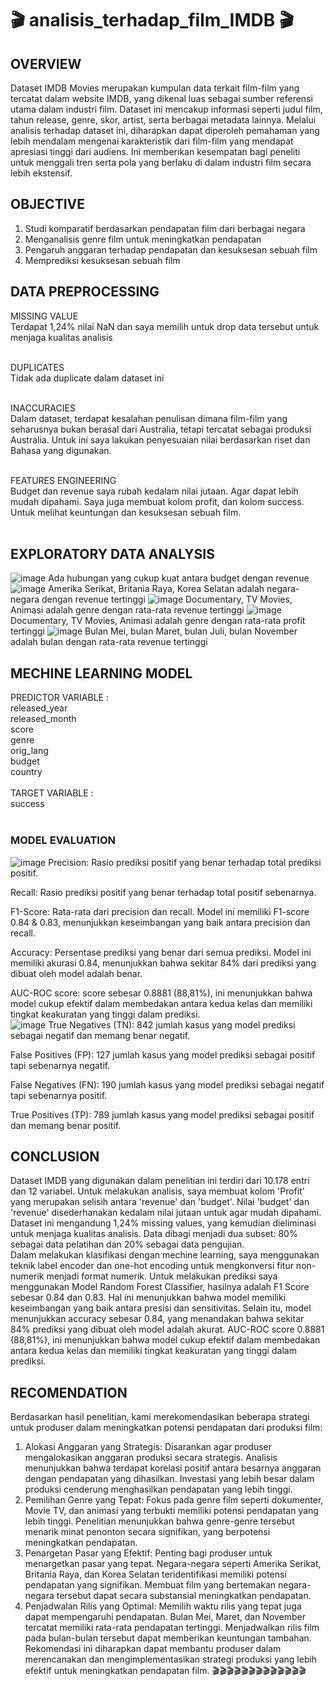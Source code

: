 # 🎬 analisis_terhadap_film_IMDB 🎬
## OVERVIEW
Dataset IMDB Movies merupakan kumpulan data terkait film-film yang tercatat dalam website IMDB, yang dikenal luas sebagai sumber referensi utama dalam industri film. Dataset ini mencakup informasi seperti judul film, tahun release, genre, skor, artist, serta berbagai metadata lainnya. Melalui analisis terhadap dataset ini, diharapkan dapat diperoleh pemahaman yang lebih mendalam mengenai karakteristik dari film-film yang mendapat apresiasi tinggi dari audiens. Ini memberikan kesempatan bagi peneliti untuk menggali tren serta pola yang berlaku di dalam industri film secara lebih ekstensif.
## OBJECTIVE
1. Studi komparatif berdasarkan pendapatan film dari berbagai negara
2. Menganalisis genre film untuk meningkatkan pendapatan
3. Pengaruh anggaran terhadap pendapatan dan kesuksesan sebuah film
4. Memprediksi kesuksesan sebuah film
## DATA PREPROCESSING
MISSING VALUE <br>
Terdapat 1,24% nilai NaN dan saya memilih untuk drop data tersebut untuk menjaga kualitas analisis<br><br>

DUPLICATES<br>
Tidak ada duplicate dalam dataset ini<br><br>

INACCURACIES<br>
Dalam dataset, terdapat kesalahan penulisan dimana film-film yang seharusnya bukan berasal dari Australia, tetapi tercatat sebagai produksi Australia. Untuk ini saya lakukan penyesuaian nilai berdasarkan riset dan Bahasa yang digunakan.<br><br>

FEATURES ENGINEERING<br>
Budget dan revenue saya rubah kedalam nilai jutaan. Agar dapat lebih mudah dipahami. Saya juga membuat kolom profit, dan kolom success. Untuk melihat keuntungan dan kesuksesan sebuah film.<br><br>

## EXPLORATORY DATA ANALYSIS
![image](https://github.com/ahfifahrul/analisis_terhadap_film_IMDB/assets/153416228/b68310ca-3bb6-4c61-aff0-9d0ca8d0dad8)
Ada hubungan yang cukup kuat antara budget dengan revenue
![image](https://github.com/ahfifahrul/analisis_terhadap_film_IMDB/assets/153416228/ea4e506c-a6d9-4c9e-a55a-cf461e8bc80b)
Amerika Serikat, Britania Raya, Korea Selatan adalah negara-negara dengan revenue tertinggi
![image](https://github.com/ahfifahrul/analisis_terhadap_film_IMDB/assets/153416228/151e8fe7-352a-48ee-bc34-23ec9689f782)
Documentary, TV Movies, Animasi adalah genre dengan rata-rata revenue tertinggi
![image](https://github.com/ahfifahrul/analisis_terhadap_film_IMDB/assets/153416228/656ae081-33b7-47d4-8266-45cc9333f105)
Documentary, TV Movies, Animasi adalah genre dengan rata-rata profit tertinggi
![image](https://github.com/ahfifahrul/analisis_terhadap_film_IMDB/assets/153416228/2bb9c512-1b25-434c-bfe5-3fb3c311a005)
Bulan Mei, bulan Maret, bulan Juli, bulan November adalah bulan dengan rata-rata revenue tertinggi

## MECHINE LEARNING MODEL
PREDICTOR VARIABLE :<br>
released_year<br>
released_month<br>
score<br>
genre<br>
orig_lang<br>
budget<br>
country<br><br>
TARGET VARIABLE :<br>
success<br><br>
### MODEL EVALUATION
![image](https://github.com/ahfifahrul/analisis_terhadap_film_IMDB/assets/153416228/7f0a5ac5-c9bb-42b0-a59d-b1a3d90dc88a)
Precision: Rasio prediksi positif yang benar terhadap total prediksi positif.<br>

Recall: Rasio prediksi positif yang benar terhadap total positif sebenarnya.<br>

F1-Score: Rata-rata dari precision dan recall. Model ini memiliki F1-score 0.84 & 0.83, menunjukkan keseimbangan yang baik antara precision dan recall.<br>

Accuracy: Persentase prediksi yang benar dari semua prediksi. Model ini memiliki akurasi 0.84, menunjukkan bahwa sekitar 84% dari prediksi yang dibuat oleh model adalah benar.<br>

AUC-ROC score: score sebesar 0.8881 (88,81%), ini menunjukkan bahwa model cukup efektif dalam membedakan antara kedua kelas dan memiliki tingkat keakuratan yang tinggi dalam prediksi.<br>
![image](https://github.com/ahfifahrul/analisis_terhadap_film_IMDB/assets/153416228/0d8ad846-75ae-4757-9615-f204b1593732)
True Negatives (TN): 842 jumlah kasus yang model prediksi sebagai negatif dan memang benar negatif.<br>

False Positives (FP): 127 jumlah kasus yang model prediksi sebagai positif tapi sebenarnya negatif.<br>

False Negatives (FN): 190 jumlah kasus yang model prediksi sebagai negatif tapi sebenarnya positif.<br>

True Positives (TP): 789 jumlah kasus yang model prediksi sebagai positif dan memang benar positif.<br>

## CONCLUSION
Dataset IMDB yang digunakan dalam penelitian ini terdiri dari 10.178 entri dan 12 variabel. Untuk melakukan analisis, saya membuat kolom 'Profit' yang merupakan selisih antara 'revenue' dan 'budget'. Nilai 'budget' dan 'revenue' disederhanakan kedalam nilai jutaan untuk agar mudah dipahami. Dataset ini mengandung 1,24% missing values, yang kemudian dieliminasi untuk menjaga kualitas analisis. Data dibagi menjadi dua subset: 80% sebagai data pelatihan dan 20% sebagai data pengujian.<br>
Dalam melakukan klasifikasi dengan mechine learning, saya menggunakan teknik label encoder dan one-hot encoding untuk mengkonversi fitur non-numerik menjadi format numerik. Untuk melakukan prediksi saya menggunakan Model Random Forest Classifier, hasilnya adalah F1 Score sebesar 0.84 dan 0.83. Hal ini menunjukkan bahwa model memiliki keseimbangan yang baik antara presisi dan sensitivitas. Selain itu, model menunjukkan accuracy sebesar 0.84, yang menandakan bahwa sekitar 84% prediksi yang dibuat oleh model adalah akurat. AUC-ROC score 0.8881 (88,81%), ini menunjukkan bahwa model cukup efektif dalam membedakan antara kedua kelas dan memiliki tingkat keakuratan yang tinggi dalam prediksi.<br>

## RECOMENDATION
Berdasarkan hasil penelitian, kami merekomendasikan beberapa strategi untuk produser dalam meningkatkan potensi pendapatan dari produksi film:<br>
1. Alokasi Anggaran yang Strategis: Disarankan agar produser mengalokasikan anggaran produksi secara strategis. Analisis menunjukkan bahwa terdapat korelasi positif antara besarnya anggaran dengan pendapatan yang dihasilkan. Investasi yang lebih besar dalam produksi cenderung menghasilkan pendapatan yang lebih tinggi.<br>
2. Pemilihan Genre yang Tepat: Fokus pada genre film seperti dokumenter, Movie TV, dan animasi yang terbukti memiliki potensi pendapatan yang lebih tinggi. Penelitian menunjukkan bahwa genre-genre tersebut menarik minat penonton secara signifikan, yang berpotensi meningkatkan pendapatan.<br>
3. Penargetan Pasar yang Efektif: Penting bagi produser untuk menargetkan pasar yang tepat. Negara-negara seperti Amerika Serikat, Britania Raya, dan Korea Selatan teridentifikasi memiliki potensi pendapatan yang signifikan. Membuat film yang bertemakan negara-negara tersebut dapat secara substansial meningkatkan pendapatan.<br>
4. Penjadwalan Rilis yang Optimal: Memilih waktu rilis yang tepat juga dapat mempengaruhi pendapatan. Bulan Mei, Maret, dan November tercatat memiliki rata-rata pendapatan tertinggi. Menjadwalkan rilis film pada bulan-bulan tersebut dapat memberikan keuntungan tambahan.<br>
Rekomendasi ini diharapkan dapat membantu produser dalam merencanakan dan mengimplementasikan strategi produksi yang lebih efektif untuk meningkatkan pendapatan film.
🎬🎬🎬🎬🎬🎬🎬🎬🎬🎬🎬🎬🎬
